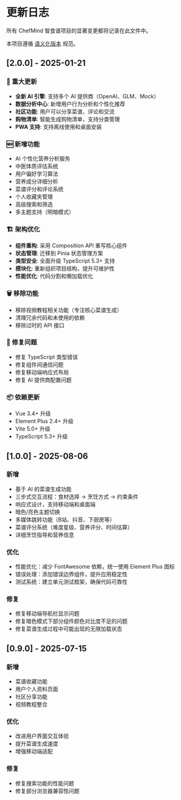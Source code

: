 # 更新日志

所有 ChefMind 智食谱项目的显著变更都将记录在此文件中。

本项目遵循 [语义化版本](https://semver.org/lang/zh-CN/) 规范。

## [2.0.0] - 2025-01-21

### 🎉 重大更新

- **全新 AI 引擎**: 支持多个 AI 提供商（OpenAI、GLM、Mock）
- **数据分析中心**: 新增用户行为分析和个性化推荐
- **社区功能**: 用户可以分享菜谱、评论和交流
- **购物清单**: 智能生成购物清单，支持分类管理
- **PWA 支持**: 支持离线使用和桌面安装

### 🆕 新增功能

- AI 个性化营养分析服务
- 中医体质评估系统
- 用户偏好学习算法
- 营养成分详细分析
- 菜谱评分和评论系统
- 个人收藏夹管理
- 高级搜索和筛选
- 多主题支持（明暗模式）

### 🏗️ 架构优化

- **组件重构**: 采用 Composition API 重写核心组件
- **状态管理**: 迁移到 Pinia 状态管理方案
- **类型安全**: 全面升级 TypeScript 5.3+ 支持
- **模块化**: 重新组织项目结构，提升可维护性
- **性能优化**: 代码分割和懒加载优化

### 🗑️ 移除功能

- 移除视频教程相关功能（专注核心菜谱生成）
- 清理冗余代码和未使用的依赖
- 移除过时的 API 接口

### 🐛 修复问题

- 修复 TypeScript 类型错误
- 修复组件间通信问题
- 修复移动端响应式布局
- 修复 AI 提供商配置问题

### 📦 依赖更新

- Vue 3.4+ 升级
- Element Plus 2.4+ 升级
- Vite 5.0+ 升级
- TypeScript 5.3+ 升级

## [1.0.0] - 2025-08-06

### 新增

- 基于 AI 的菜谱生成功能
- 三步式交互流程：食材选择 → 烹饪方式 → 约束条件
- 响应式设计，支持移动端和桌面端
- 暗色/亮色主题切换
- 多媒体跳转功能（B站、抖音、下厨房等）
- 菜谱评分系统（难度星级、营养评分、时间估算）
- 详细烹饪指导和营养信息

### 优化

- 性能优化：减少 FontAwesome 依赖，统一使用 Element Plus 图标
- 错误处理：添加错误边界组件，提升应用稳定性
- 测试系统：建立单元测试框架，确保代码可靠性

### 修复

- 修复移动端导航栏显示问题
- 修复暗色模式下部分组件颜色对比度不足的问题
- 修复菜谱生成过程中可能出现的无限加载状态

## [0.9.0] - 2025-07-15

### 新增

- 菜谱收藏功能
- 用户个人资料页面
- 社区分享功能
- 视频教程整合

### 优化

- 改进用户界面交互体验
- 提升菜谱生成速度
- 增强移动端适配

### 修复

- 修复搜索功能的性能问题
- 修复部分浏览器兼容性问题
